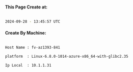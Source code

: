 
   
#### This Page Create at:

```bash

2024-09-28 - 13:45:57 UTC

```

#### Create By Machine:

```bash

Host Name : fv-az1393-841

platform  : Linux-6.8.0-1014-azure-x86_64-with-glibc2.35

Ip Local  : 10.1.1.31

```

